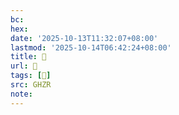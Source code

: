 ```yaml
---
bc:
hex:
date: '2025-10-13T11:32:07+08:00'
lastmod: '2025-10-14T06:42:24+08:00'
title: 󰫲
url: 󰫲
tags: [𥿋]
src: GHZR
note:
---
```

